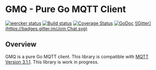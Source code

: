 # GMQ - Pure Go MQTT Client

[![wercker status](https://app.wercker.com/status/3e5533f6f9aa61384eb2dd2d8f102cfd/m "wercker status")](https://app.wercker.com/project/bykey/3e5533f6f9aa61384eb2dd2d8f102cfd)
[![Build status](https://ci.appveyor.com/api/projects/status/7gigy6i4tknxh9x3?svg=true)](https://ci.appveyor.com/project/yosssi/gmq)
[![Coverage Status](https://img.shields.io/coveralls/yosssi/gmq.svg)](https://coveralls.io/r/yosssi/gmq?branch=master)
[![GoDoc](https://godoc.org/github.com/yosssi/gmq?status.svg)](https://godoc.org/github.com/yosssi/gmq)
[![Gitter](https://badges.gitter.im/Join Chat.svg)](https://gitter.im/yosssi/gmq?utm_source=badge&utm_medium=badge&utm_campaign=pr-badge)

## Overview

GMQ is a pure Go MQTT client. This library is compatible with [MQTT Version 3.1.1](http://docs.oasis-open.org/mqtt/mqtt/v3.1.1/os/mqtt-v3.1.1-os.html). This library is work in progress.
